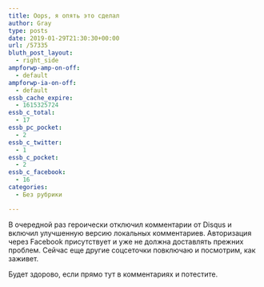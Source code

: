 ```yaml
---
title: Oops, я опять это сделал
author: Gray
type: posts
date: 2019-01-29T21:30:30+00:00
url: /57335
bluth_post_layout:
  - right_side
ampforwp-amp-on-off:
  - default
ampforwp-ia-on-off:
  - default
essb_cache_expire:
  - 1615325724
essb_c_total:
  - 17
essb_pc_pocket:
  - 2
essb_c_twitter:
  - 1
essb_c_pocket:
  - 2
essb_c_facebook:
  - 16
categories:
  - Без рубрики

---
```








В очередной раз героически отключил комментарии от Disqus и включил улучшенную версию локальных комментариев. Авторизация через Facebook присутствует и уже не должна доставлять прежних проблем. Сейчас еще другие соцсеточки повключаю и посмотрим, как заживет.

Будет здорово, если прямо тут в комментариях и потестите.